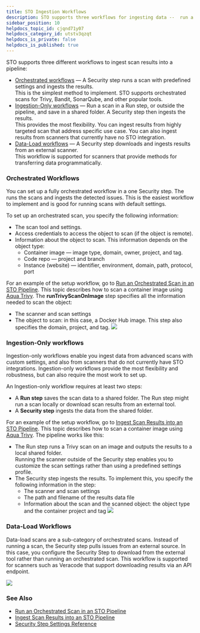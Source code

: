 ```yaml
---
title: STO Ingestion Workflows
description: STO supports three workflows for ingesting data --  run a local scan (orchestrated), ingest results from a shared folder (ingestion-only), and download results from an external scanner (data-load).
sidebar_position: 10
helpdocs_topic_id: cjqnd71y07
helpdocs_category_id: utstv3qzqt
helpdocs_is_private: false
helpdocs_is_published: true
---
```


STO supports three different workflows to ingest scan results into a pipeline:

* [Orchestrated workflows](#orchestrated_workflows) — A Security step runs a scan with predefined settings and ingests the results.  
This is the simplest method to implement. STO supports orchestrated scans for Trivy, Bandit, SonarQube, and other popular tools.
* [Ingestion-Only workflows](#ingestion-only-workflows) — Run a scan in a Run step, or outside the pipeline, and save in a shared folder. A Security step then ingests the results.  
This provides the most flexibility. You can ingest results from highly targeted scan that address specific use case. You can also ingest results from scanners that currently have no STO integration.
* [Data-Load workflows](#data-load-workflows) — A Security step downloads and ingests results from an external scanner.  
This workflow is supported for scanners that provide methods for transferring data programmatically.

### Orchestrated Workflows

You can set up a fully orchestrated workflow in a one Security step. The runs the scans and ingests the detected issues. This is the easiest workflow to implement and is good for running scans with default settings.

To set up an orchestrated scan, you specify the following information:

* The scan tool and settings.
* Access credentials to access the object to scan (if the object is remote).
* Information about the object to scan. This information depends on the object type:
	+ Container image — image type, domain, owner, project, and tag.
	+ Code repo — project and branch
	+ Instance (website) — identifier, environment, domain, path, protocol, port

For an example of the setup workflow, go to [Run an Orchestrated Scan in an STO Pipeline](run-an-orchestrated-scan-in-sto.md). This topic describes how to scan a container image using [Aqua Trivy](../../sto-techref-category/aqua-trivy-scanner-reference.md). The **runTrivyScanOnImage** step specifies all the information needed to scan the object:

* The scanner and scan settings
* The object to scan: in this case, a Docker Hub image. This step also specifies the domain, project, and tag.
  ![](../static/sto-workflows-overview-02.png)

### Ingestion-Only workflows

Ingestion-only workflows enable you ingest data from advanced scans with custom settings, and also from scanners that do not currently have STO integrations. Ingestion-only workflows provide the most flexibility and robustness, but can also require the most work to set up.

An Ingestion-only workflow requires at least two steps:

* A **Run step** saves the scan data to a shared folder. The Run step might run a scan locally or download scan results from an external tool.
* A **Security step** ingests the data from the shared folder.

For an example of the setup workflow, go to [Ingest Scan Results into an STO Pipeline](/docs/security-testing-orchestration/use-sto/orchestrate-and-ingest/ingest-scan-results-into-an-sto-pipeline.md). This topic describes how to scan a container image using [Aqua Trivy](../../sto-techref-category/aqua-trivy-scanner-reference.md). The pipeline works like this:

* The Run step runs a Trivy scan on an image and outputs the results to a local shared folder.  
Running the scanner outside of the Security step enables you to customize the scan settings rather than using a predefined settings profile.
* The Security step ingests the results. To implement this, you specify the following information in the step:
	+ The scanner and scan settings
	+ The path and filename of the results data file
	+ Information about the scan and the scanned object: the object type and the container project and tag
	  ![](../static/sto-workflows-overview-03.png)

### Data-Load Workflows

Data-load scans are a sub-category of orchestrated scans. Instead of running a scan, the Security step pulls issues from an external source. In this case, you configure the Security Step to download from the external tool rather than running an orchestrated scan. This workflow is supported for scanners such as Veracode that support downloading results via an API endpoint.

![](../static/sto-workflows-overview-04.png)

### See Also

* [Run an Orchestrated Scan in an STO Pipeline](run-an-orchestrated-scan-in-sto.md)
* [Ingest Scan Results into an STO Pipeline](ingest-scan-results-into-an-sto-pipeline.md)
* [Security Step Settings Reference](../../sto-techref-category/security-step-settings-reference.md)

